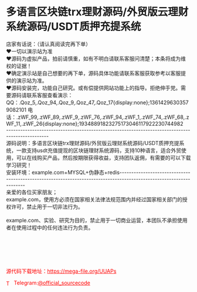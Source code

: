 # 多语言区块链trx理财源码/外贸版云理财系统源码/USDT质押充提系统

店家有话说：（请认真阅读完再下单）<br>❤一切以演示站为准<br>❤源码为虚拟产品，拍前请慎重，如有不明白请联系客服问清楚；本条将成为维权的证据！<br>❤确定演示站是自己想要的再下单，源码具体功能请联系客服获取参考以客服提供的演示站为准。<br>❤源码安装完，功能自己研究。或有偿提供网站功能上的指导。拒绝伸手党。需要源码请联系客服查看演示： QQ：.Qoz_5,.Qoz_94,.Qoz_9,.Qoz_47,.Qoz_17{display:none};13614296303579082101 电话：.zWF_99,.zWF_89,.zWF_9,.zWF_76,.zWF_94,.zWF_1,.zWF_74,.zWF_68,.zWF_11,.zWF_26{display:none};19348891823275173046117922230744982<br>------------------------------------------------------------------------------------------------<br>源码说明：多语言区块链trx理财源码/外贸版云理财系统源码/USDT质押充提系统，一款支持usdt充值提现的区块链理财系统源码，支持10种语言，适合外贸使用，可以在线购买产品，然后按期限获得收益，支持团队返佣，有需要的可以下载学习研究！<br>安装环境：example.com+MYSQL+伪静态+redis--------------------------------------------------------------------------------------------------------------------<br>亲爱的各位买家朋友；<br>example.com，使用方必须在国家相关法律法规范围内并经过国家相关部门的授权许可，禁止用于一切非法行为。<br><br>example.com、实验、研究为目的，禁止用于一切商业运营，本团队不承担使用者在使用过程中的任何违法行为负责。<br><br><br><br><br><br>


<p style="color: red;">源代码下载地址：<a href="https://mega-file.org/UUAPs" style="color: red;">https://mega-file.org/UUAPs</a></p><p style="color: red;"><img src="https://cdn-icons-png.flaticon.com/512/2111/2111646.png" alt="Telegram Icon" style="width: 16px; vertical-align: middle; margin-right: 5px;">Telegram:<a href="https://t.me/official_sourcecode" style="color: red;">@official_sourcecode</a></p>